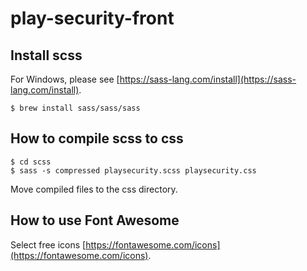 # play-security-front

## Install scss
For Windows, please see [https://sass-lang.com/install](https://sass-lang.com/install).

```
$ brew install sass/sass/sass
```

## How to compile scss to css
```
$ cd scss
$ sass -s compressed playsecurity.scss playsecurity.css
```

Move compiled files to the css directory.

## How to use Font Awesome
Select free icons [https://fontawesome.com/icons](https://fontawesome.com/icons).

